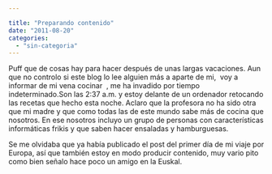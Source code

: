 ```yaml
---

title: "Preparando contenido"
date: "2011-08-20"
categories: 
  - "sin-categoria"
---
```


Puff que de cosas hay para hacer después de unas largas vacaciones. Aun que no controlo si este blog lo lee alguien más a aparte de mi,  voy a informar de mi vena cocinar  , me ha invadido por tiempo indeterminado.Son las 2:37 a.m. y estoy delante de un ordenador retocando las recetas que hecho esta noche. Aclaro que la profesora no ha sido otra que mi madre y que como todas las de este mundo sabe más de cocina que nosotros. En ese nosotros incluyo un grupo de personas con características informáticas frikis y que saben hacer ensaladas y hamburguesas.

Se me olvidaba que ya había publicado el post del primer día de mi viaje por Europa, así que también estoy en modo producir contenido, muy vario pito como bien señalo hace poco un amigo en la Euskal.
